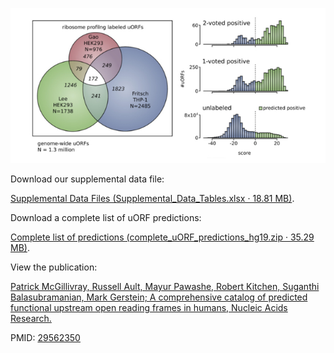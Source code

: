 <p align="center">
  <img src="https://github.com/gersteinlab/uORFs/raw/gh-pages/uORFs__homepage.jpg">
</p>

Download our supplemental data file:

[Supplemental Data Files (Supplemental_Data_Tables.xlsx · 18.81 MB)](http://org.gersteinlab.files.public-docs.s3.amazonaws.com/public-docs/2018/09.26/Supplemental_Data_Tables.xlsx).

Download a complete list of uORF predictions:

[Complete list of predictions (complete_uORF_predictions_hg19.zip · 35.29 MB)](http://org.gersteinlab.files.public-docs.s3.amazonaws.com/public-docs/2018/09.26/complete_uORF_predictions_hg19.zip).

View the publication:

[Patrick McGillivray, Russell Ault, Mayur Pawashe, Robert Kitchen, Suganthi Balasubramanian, Mark Gerstein; A comprehensive catalog of predicted functional upstream open reading frames in humans, Nucleic Acids Research.](https://academic.oup.com/nar/advance-article/doi/10.1093/nar/gky188/4942470)

PMID: [29562350](https://www.ncbi.nlm.nih.gov/pubmed/29562350)

